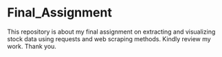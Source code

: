 # Final_Assignment
This repository is about my final assignment on extracting and visualizing stock data using requests and web scraping methods.
Kindly review my work. Thank you.
